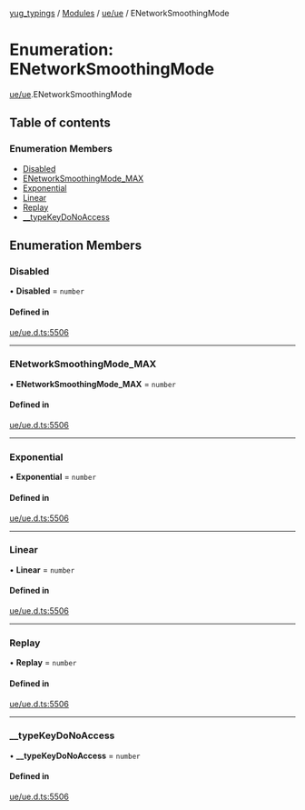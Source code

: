 [yug_typings](../README.md) / [Modules](../modules.md) / [ue/ue](../modules/ue_ue.md) / ENetworkSmoothingMode

# Enumeration: ENetworkSmoothingMode

[ue/ue](../modules/ue_ue.md).ENetworkSmoothingMode

## Table of contents

### Enumeration Members

- [Disabled](ue_ue.ENetworkSmoothingMode.md#disabled)
- [ENetworkSmoothingMode\_MAX](ue_ue.ENetworkSmoothingMode.md#enetworksmoothingmode_max)
- [Exponential](ue_ue.ENetworkSmoothingMode.md#exponential)
- [Linear](ue_ue.ENetworkSmoothingMode.md#linear)
- [Replay](ue_ue.ENetworkSmoothingMode.md#replay)
- [\_\_typeKeyDoNoAccess](ue_ue.ENetworkSmoothingMode.md#__typekeydonoaccess)

## Enumeration Members

### Disabled

• **Disabled** = `number`

#### Defined in

[ue/ue.d.ts:5506](https://github.com/YugMetaverse/yug_typings/blob/b7d9b19/ue/ue.d.ts#L5506)

___

### ENetworkSmoothingMode\_MAX

• **ENetworkSmoothingMode\_MAX** = `number`

#### Defined in

[ue/ue.d.ts:5506](https://github.com/YugMetaverse/yug_typings/blob/b7d9b19/ue/ue.d.ts#L5506)

___

### Exponential

• **Exponential** = `number`

#### Defined in

[ue/ue.d.ts:5506](https://github.com/YugMetaverse/yug_typings/blob/b7d9b19/ue/ue.d.ts#L5506)

___

### Linear

• **Linear** = `number`

#### Defined in

[ue/ue.d.ts:5506](https://github.com/YugMetaverse/yug_typings/blob/b7d9b19/ue/ue.d.ts#L5506)

___

### Replay

• **Replay** = `number`

#### Defined in

[ue/ue.d.ts:5506](https://github.com/YugMetaverse/yug_typings/blob/b7d9b19/ue/ue.d.ts#L5506)

___

### \_\_typeKeyDoNoAccess

• **\_\_typeKeyDoNoAccess** = `number`

#### Defined in

[ue/ue.d.ts:5506](https://github.com/YugMetaverse/yug_typings/blob/b7d9b19/ue/ue.d.ts#L5506)
